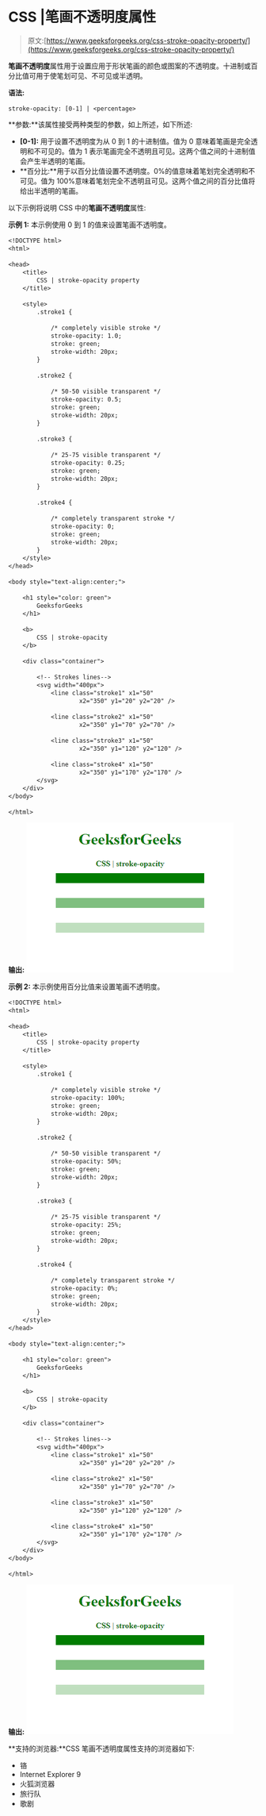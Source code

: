 # CSS |笔画不透明度属性

> 原文:[https://www.geeksforgeeks.org/css-stroke-opacity-property/](https://www.geeksforgeeks.org/css-stroke-opacity-property/)

**笔画不透明度**属性用于设置应用于形状笔画的颜色或图案的不透明度。十进制或百分比值可用于使笔划可见、不可见或半透明。

**语法:**

```
stroke-opacity: [0-1] | <percentage>
```

**参数:**该属性接受两种类型的参数，如上所述，如下所述:

*   **[0-1]:** 用于设置不透明度为从 0 到 1 的十进制值。值为 0 意味着笔画是完全透明和不可见的。值为 1 表示笔画完全不透明且可见。这两个值之间的十进制值会产生半透明的笔画。
*   **百分比:**用于以百分比值设置不透明度。0%的值意味着笔划完全透明和不可见。值为 100%意味着笔划完全不透明且可见。这两个值之间的百分比值将给出半透明的笔画。

以下示例将说明 CSS 中的**笔画不透明度**属性:

**示例 1:** 本示例使用 0 到 1 的值来设置笔画不透明度。

```
<!DOCTYPE html>
<html>

<head>
    <title>
        CSS | stroke-opacity property
    </title>

    <style>
        .stroke1 {

            /* completely visible stroke */
            stroke-opacity: 1.0;
            stroke: green;
            stroke-width: 20px;
        }

        .stroke2 {

            /* 50-50 visible transparent */
            stroke-opacity: 0.5;
            stroke: green;
            stroke-width: 20px;
        }

        .stroke3 {

            /* 25-75 visible transparent */
            stroke-opacity: 0.25;
            stroke: green;
            stroke-width: 20px;
        }

        .stroke4 {

            /* completely transparent stroke */
            stroke-opacity: 0;
            stroke: green;
            stroke-width: 20px;
        }
    </style>
</head>

<body style="text-align:center;">

    <h1 style="color: green">
        GeeksforGeeks
    </h1>

    <b>
        CSS | stroke-opacity
    </b>

    <div class="container">

        <!-- Strokes lines-->
        <svg width="400px">
            <line class="stroke1" x1="50"
                    x2="350" y1="20" y2="20" />

            <line class="stroke2" x1="50"
                    x2="350" y1="70" y2="70" />

            <line class="stroke3" x1="50"
                    x2="350" y1="120" y2="120" />

            <line class="stroke4" x1="50"
                    x2="350" y1="170" y2="170" />
        </svg>
    </div>
</body>

</html>
```

**输出:**
![decimal-val](img/b486c419f3f9f857ac4cf1cd50baea9d.png)

**示例 2:** 本示例使用百分比值来设置笔画不透明度。

```
<!DOCTYPE html>
<html>

<head>
    <title>
        CSS | stroke-opacity property
    </title>

    <style>
        .stroke1 {

            /* completely visible stroke */
            stroke-opacity: 100%;
            stroke: green;
            stroke-width: 20px;
        }

        .stroke2 {

            /* 50-50 visible transparent */
            stroke-opacity: 50%;
            stroke: green;
            stroke-width: 20px;
        }

        .stroke3 {

            /* 25-75 visible transparent */
            stroke-opacity: 25%;
            stroke: green;
            stroke-width: 20px;
        }

        .stroke4 {

            /* completely transparent stroke */
            stroke-opacity: 0%;
            stroke: green;
            stroke-width: 20px;
        }
    </style>
</head>

<body style="text-align:center;">

    <h1 style="color: green">
        GeeksforGeeks
    </h1>

    <b>
        CSS | stroke-opacity
    </b>

    <div class="container">

        <!-- Strokes lines-->
        <svg width="400px">
            <line class="stroke1" x1="50"
                    x2="350" y1="20" y2="20" />

            <line class="stroke2" x1="50"
                    x2="350" y1="70" y2="70" />

            <line class="stroke3" x1="50"
                    x2="350" y1="120" y2="120" />

            <line class="stroke4" x1="50"
                    x2="350" y1="170" y2="170" />
        </svg>
    </div>
</body>

</html>
```

**输出:**
![decimal-val](img/b486c419f3f9f857ac4cf1cd50baea9d.png)

**支持的浏览器:**CSS 笔画不透明度属性支持的浏览器如下:

*   铬
*   Internet Explorer 9
*   火狐浏览器
*   旅行队
*   歌剧